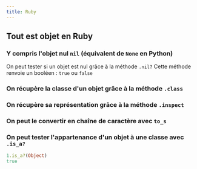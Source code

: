 ```yaml
---
title: Ruby
---
```


## **Tout est objet en Ruby**
### Y compris l'objet nul `nil` (équivalent de `None` en Python)
On peut tester si un objet est nul grâce à la méthode `.nil?`
Cette méthode renvoie un booléen : `true` ou `false`
### On récupère la classe d'un objet grâce à la méthode `.class`
### On récupère sa représentation grâce à la méthode `.inspect`
### On peut le convertir en chaîne de caractère avec `to_s`
### On peut tester l'appartenance d'un objet à une classe avec `.is_a?`
```ruby
1.is_a?(Object)
true
```
